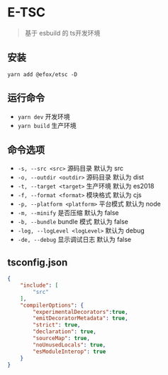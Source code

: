 # E-TSC 
> 基于 esbuild 的 ts开发环境 

## 安装 
`yarn add @efox/etsc -D` 

## 运行命令  
+ `yarn dev` 开发环境 
+ `yarn build` 生产环境 

## 命令选项 
 + `-s, --src <src>` 源码目录 默认为 src
 + `-o, --outdir <outdir>` 源码目录 默认为 dist
 + `-t, --target <target>` 生产环境 默认为 es2018
 + `-f, --format <format>` 模块格式 默认为 cjs
 + `-p, --platform <platform>` 平台模式 默认为 node
 + `-m, --minify` 是否压缩 默认为 false
 + `-b, --bundle` bundle 模式 默认为 false
 + `-log, --logLevel <logLevel>` 默认为 debug
 + `-de, --debug` 显示调试日志 默认为 false

## tsconfig.json
```json
{
    "include": [
        "src"
    ],
    "compilerOptions": {
        "experimentalDecorators":true,
        "emitDecoratorMetadata": true,
        "strict": true,
        "declaration": true,
        "sourceMap": true,
        "noUnusedLocals": true,
        "esModuleInterop": true
    }
}

```
